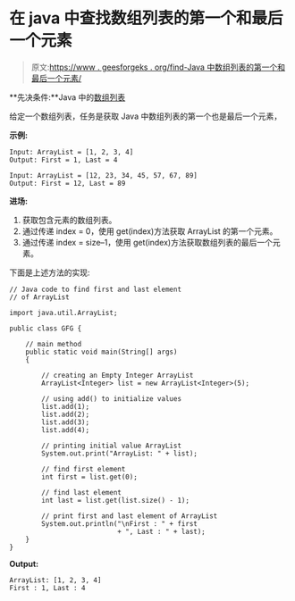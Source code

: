 # 在 java 中查找数组列表的第一个和最后一个元素

> 原文:[https://www . geesforgeks . org/find-Java 中数组列表的第一个和最后一个元素/](https://www.geeksforgeeks.org/find-first-and-last-element-of-arraylist-in-java/)

**先决条件:**Java 中的[数组列表](https://www.geeksforgeeks.org/arraylist-in-java/)

给定一个数组列表，任务是获取 Java 中数组列表的第一个也是最后一个元素，

**示例:**

```
Input: ArrayList = [1, 2, 3, 4] 
Output: First = 1, Last = 4

Input: ArrayList = [12, 23, 34, 45, 57, 67, 89] 
Output: First = 12, Last = 89

```

**进场:**

1.  获取包含元素的数组列表。
2.  通过传递 index = 0，使用 get(index)方法获取 ArrayList 的第一个元素。
3.  通过传递 index = size–1，使用 get(index)方法获取数组列表的最后一个元素。

下面是上述方法的实现:

```
// Java code to find first and last element
// of ArrayList

import java.util.ArrayList;

public class GFG {

    // main method
    public static void main(String[] args)
    {

        // creating an Empty Integer ArrayList
        ArrayList<Integer> list = new ArrayList<Integer>(5);

        // using add() to initialize values
        list.add(1);
        list.add(2);
        list.add(3);
        list.add(4);

        // printing initial value ArrayList
        System.out.print("ArrayList: " + list);

        // find first element
        int first = list.get(0);

        // find last element
        int last = list.get(list.size() - 1);

        // print first and last element of ArrayList
        System.out.println("\nFirst : " + first
                           + ", Last : " + last);
    }
}
```

**Output:**

```
ArrayList: [1, 2, 3, 4]
First : 1, Last : 4

```